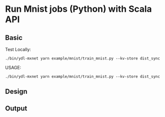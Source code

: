 # Run Mnist jobs (Python) with Scala API


## Basic


Test Locally:

    ./bin/ydl-mxnet yarn example/mnist/train_mnist.py --kv-store dist_sync


USAGE:

    ./bin/ydl-mxnet yarn example/mnist/train_mnist.py --kv-store dist_sync

## Design
    


## Output